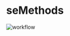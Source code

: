 # seMethods

![workflow](https://github.com/<UserName>/<RepositoryName>/actions/workflows/main.yml/badge.svg)
